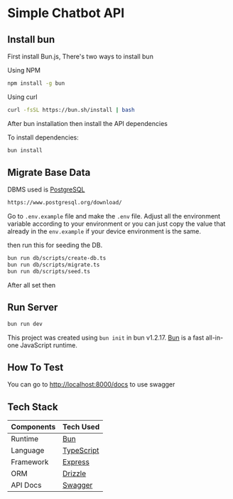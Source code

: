 # Simple Chatbot API

## Install bun

First install Bun.js, There's two ways to install bun

Using NPM

```bash
npm install -g bun
```

Using curl

```bash
curl -fsSL https://bun.sh/install | bash
```

After bun installation then install the API dependencies

To install dependencies:

```bash
bun install
```

## Migrate Base Data

DBMS used is [PostgreSQL](https://www.postgresql.org/download/)

```bash
https://www.postgresql.org/download/
```

Go to ```.env.example``` file and make the ```.env```  file. Adjust all the environment variable according to your environment or you can just copy the value that already in the ```env.example``` if your device environment is the same.

then run this for seeding the DB.

```bash
bun run db/scripts/create-db.ts
bun run db/scripts/migrate.ts
bun run db/scripts/seed.ts
```

After all set then

## Run Server

```bash
bun run dev
```

This project was created using `bun init` in bun v1.2.17. [Bun](https://bun.sh) is a fast all-in-one JavaScript runtime.

## How To Test

You can go to <http://localhost:8000/docs> to use swagger

## Tech Stack

| Components | Tech Used |
| ---------- | --------- |
| Runtime | [Bun](https://bun.com/) |
| Language | [TypeScript](https://www.typescriptlang.org/) |
| Framework | [Express](https://expressjs.com/) |
| ORM | [Drizzle](https://orm.drizzle.team/) |
| API Docs | [Swagger](https://swagger.io/) |
